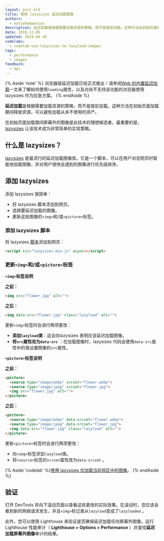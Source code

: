 ```yaml
---
layout: post-old
title: 使用 lazysizes 延迟加载图像
authors:
  - katiehempenius
description: 延迟加载是根据需要加载资源的策略，而不是提前加载。这种方法在初始页面加载期间释放资源，可以避免加载从未不使用的资产。
date: 2018-11-05
updated: 2019-04-10
codelabs:
  - codelab-use-lazysizes-to-lazyload-images
tags:
  - performance
  - images
feedback:
  - api
---
```


{% Aside 'note' %} 浏览器级延迟加载已经正式推出！请参阅[Web 的内置延迟加载](/browser-level-image-lazy-loading/)一文来了解如何使用`loading`属性，以及对尚不支持该功能的浏览器使用 lazysizes 作为应急方案。 {% endAside %}

**延迟加载**是根据需要加载资源的策略，而不是提前加载。这种方法在初始页面加载期间释放资源，可以避免加载从未不使用的资产。

在初始页面加载期间屏幕外的图像是此技术的理想候选者。最重要的是，[lazysizes](https://github.com/aFarkas/lazysizes) 让该技术成为非常简单的实现策略。

## 什么是 lazysizes？

[lazysizes](https://github.com/aFarkas/lazysizes) 是最流行的延迟加载图像库。它是一个脚本，可以在用户浏览网页时智能地加载图像，并对用户很快会遇到的图像进行优先级排序。

## 添加 lazysizes

添加 lazysizes 很简单：

- 将 lazysizes 脚本添加到网页。
- 选择要延迟加载的图像。
- 更新这些图像的`<img>`和/或`<picture>`标签。

### 添加 lazysizes 脚本

将 lazysizes [脚本](https://github.com/aFarkas/lazysizes/blob/gh-pages/lazysizes.min.js)添加到网页：

```html
<script src="lazysizes.min.js" async></script>
```

### 更新`<img>`和/或`<picture>`标签

**`<img>`标签说明**

**之前：**

```html
<img src="flower.jpg" alt="">
```

**之后：**

```html
<img data-src="flower.jpg" class="lazyload" alt="">
```

更新`<img>`标签时会进行两项更改：

- **添加`lazyload`类**：这会向lazysizes 表明应该延迟加载图像。
- **将`src`属性改为`data-src`** ：在加载图像时，lazysizes 代码会使用`data-src`属性中的值设置图像的`src`属性。

**`<picture>`标签说明**

**之前：**

```html
<picture>
  <source type="image/webp" srcset="flower.webp">
  <source type="image/jpeg" srcset="flower.jpg">
  <img src="flower.jpg" alt="">
</picture>
```

**之后：**

```html
<picture>
  <source type="image/webp" data-srcset="flower.webp">
  <source type="image/jpeg" data-srcset="flower.jpg">
  <img data-src="flower.jpg" class="lazyload" alt="">
</picture>
```

更新`<picture>`标签时会进行两项更改：

- 向`<img>`标签添加`lazyload`类。
- 将`<source>`标签的`srcset`属性改为`data-srcset` 。

{% Aside 'codelab' %}[使用 lazysizes 仅加载当前视区中的图像](/codelab-use-lazysizes-to-lazyload-images)。 {% endAside %}

## 验证

打开 DevTools 并向下滚动页面以查看这些更改的实际效果。在滚动时，您应该会看到新的网络请求发生，并且`<img>`标记类从`lazyload`变成了`lazyloaded` 。

此外，您可以使用 Lighthouse 来验证是否确保延迟加载任何屏幕外图像。运行 Lighthouse 性能审计（ **Lighthouse &gt; Options &gt; Performance** ）并查找**延迟加载屏幕外图像**审计的结果。
